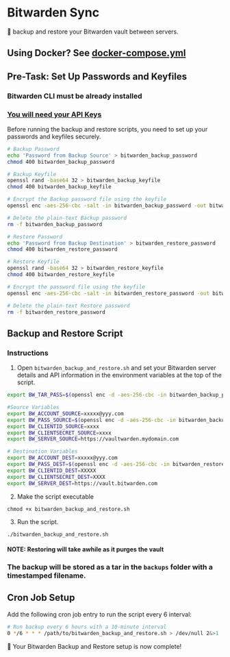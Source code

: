 # Bitwarden Sync

🔐 backup and restore your Bitwarden vault between servers.

## Using Docker? See [docker-compose.yml](https://github.com/martadams89/bitwarden-sync/blob/main/docker/docker-compose.yml)

## Pre-Task: Set Up Passwords and Keyfiles

### Bitwarden CLI must be already installed

### [You will need your API Keys](https://bitwarden.com/help/personal-api-key/)

Before running the backup and restore scripts, you need to set up your passwords and keyfiles securely.

```bash
# Backup Password
echo 'Password from Backup Source' > bitwarden_backup_password
chmod 400 bitwarden_backup_password

# Backup Keyfile
openssl rand -base64 32 > bitwarden_backup_keyfile
chmod 400 bitwarden_backup_keyfile

# Encrypt the Backup password file using the keyfile
openssl enc -aes-256-cbc -salt -in bitwarden_backup_password -out bitwarden_backup_password.enc -pass file:bitwarden_backup_keyfile

# Delete the plain-text Backup password
rm -f bitwarden_backup_password

# Restore Password
echo 'Password from Backup Destination' > bitwarden_restore_password
chmod 400 bitwarden_restore_password

# Restore Keyfile
openssl rand -base64 32 > bitwarden_restore_keyfile
chmod 400 bitwarden_restore_keyfile

# Encrypt the password file using the keyfile
openssl enc -aes-256-cbc -salt -in bitwarden_restore_password -out bitwarden_restore_password.enc -pass file:bitwarden_restore_keyfile

# Delete the plain-text Restore password
rm -f bitwarden_restore_password
```

## Backup and Restore Script

### Instructions

1. Open `bitwarden_backup_and_restore.sh` and set your Bitwarden server details and API information in the environment variables at the top of the script.

```bash
export BW_TAR_PASS=$(openssl enc -d -aes-256-cbc -in bitwarden_backup_password.enc -pass file:bitwarden_backup_keyfile)

#Source Variables
export BW_ACCOUNT_SOURCE=xxxxx@yyy.com
export BW_PASS_SOURCE=$(openssl enc -d -aes-256-cbc -in bitwarden_backup_password.enc -pass file:bitwarden_backup_keyfile)
export BW_CLIENTID_SOURCE=xxxx
export BW_CLIENTSECRET_SOURCE=xxxx
export BW_SERVER_SOURCE=https://vaultwarden.mydomain.com

# Destination Variables
export BW_ACCOUNT_DEST=xxxxx@yyy.com
export BW_PASS_DEST=$(openssl enc -d -aes-256-cbc -in bitwarden_restore_password.enc -pass file:bitwarden_restore_keyfile)
export BW_CLIENTID_DEST=XXXXX
export BW_CLIENTSECRET_DEST=XXXX
export BW_SERVER_DEST=https://vault.bitwarden.com
```

2. Make the script executable

```
chmod +x bitwarden_backup_and_restore.sh
```

3. Run the script.

```
./bitwarden_backup_and_restore.sh
```

#### NOTE: Restoring will take awhile as it purges the vault

### The backup will be stored as a tar in the `backups` folder with a timestamped filename.

## Cron Job Setup

Add the following cron job entry to run the script every 6 interval:

```bash
# Run backup every 6 hours with a 10-minute interval
0 */6 * * * /path/to/bitwarden_backup_and_restore.sh > /dev/null 2&>1
```

🚀 Your Bitwarden Backup and Restore setup is now complete!
